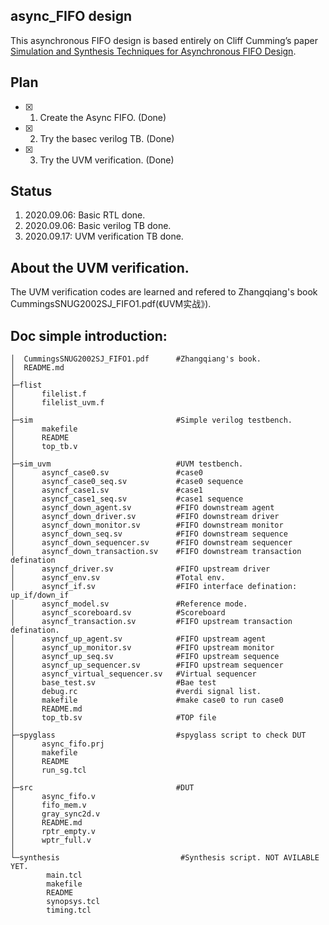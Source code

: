 ## async_FIFO design
This asynchronous FIFO design is based entirely on Cliff Cumming’s paper [Simulation and Synthesis Techniques for Asynchronous FIFO Design](http://www.sunburst-design.com/papers/CummingsSNUG2002SJ_FIFO1.pdf). 

## Plan
* [x] 1. Create the Async FIFO. (Done)
* [x]  2. Try the basec verilog TB. (Done)
* [x] 3.  Try the UVM verification. (Done)


## Status
1. 2020.09.06: Basic RTL done.
2. 2020.09.06: Basic verilog TB done.
3. 2020.09.17: UVM verification TB done.

## About the UVM verification.
The UVM verification codes are learned and refered to Zhangqiang's book CummingsSNUG2002SJ_FIFO1.pdf(《UVM实战》).

## Doc simple introduction:
```text
│  CummingsSNUG2002SJ_FIFO1.pdf      #Zhangqiang's book.
│  README.md
│  
├─flist
│      filelist.f
│      filelist_uvm.f
│      
├─sim                                #Simple verilog testbench.
│      makefile
│      README
│      top_tb.v
│      
├─sim_uvm                            #UVM testbench.
│      asyncf_case0.sv               #case0
│      asyncf_case0_seq.sv           #case0 sequence
│      asyncf_case1.sv               #case1
│      asyncf_case1_seq.sv           #case1 sequence
│      asyncf_down_agent.sv          #FIFO downstream agent
│      asyncf_down_driver.sv         #FIFO downstream driver
│      asyncf_down_monitor.sv        #FIFO downstream monitor
│      asyncf_down_seq.sv            #FIFO downstream sequence
│      asyncf_down_sequencer.sv      #FIFO downstream sequencer
│      asyncf_down_transaction.sv    #FIFO downstream transaction defination
│      asyncf_driver.sv              #FIFO upstream driver
│      asyncf_env.sv                 #Total env.
│      asyncf_if.sv                  #FIFO interface defination: up_if/down_if
│      asyncf_model.sv               #Reference mode.
│      asyncf_scoreboard.sv          #Scoreboard
│      asyncf_transaction.sv         #FIFO upstream transaction defination.
│      asyncf_up_agent.sv            #FIFO upstream agent
│      asyncf_up_monitor.sv          #FIFO upstream monitor
│      asyncf_up_seq.sv              #FIFO upstream sequence
│      asyncf_up_sequencer.sv        #FIFO upstream sequencer
│      asyncf_virtual_sequencer.sv   #Virtual sequencer
│      base_test.sv                  #Bae test
│      debug.rc                      #verdi signal list.
│      makefile                      #make case0 to run case0
│      README.md
│      top_tb.sv                     #TOP file
│      
├─spyglass                           #spyglass script to check DUT
│      async_fifo.prj
│      makefile
│      README
│      run_sg.tcl
│      
├─src                                #DUT
│      async_fifo.v
│      fifo_mem.v
│      gray_sync2d.v
│      README.md
│      rptr_empty.v
│      wptr_full.v
│      
└─synthesis                           #Synthesis script. NOT AVILABLE YET.
        main.tcl
        makefile
        README
        synopsys.tcl
        timing.tcl
```

